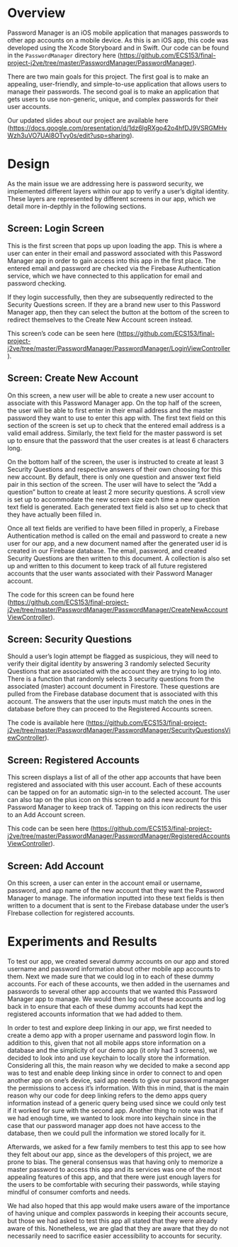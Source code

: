 # Overview
Password Manager is an iOS mobile application that manages passwords to other app accounts on a mobile device. As this is an iOS app, this code was developed using the Xcode Storyboard and in Swift. Our code can be found in the `PasswordManager` directory here (https://github.com/ECS153/final-project-j2ve/tree/master/PasswordManager/PasswordManager).

There are two main goals for this project. The first goal is to make an appealing, user-friendly, and simple-to-use application that allows users to manage their passwords. The second goal is to make an application that gets users to use non-generic, unique, and complex passwords for their user accounts.

Our updated slides about our project are available here (https://docs.google.com/presentation/d/1dz6lgRXgo42o4hfDJ9VSRGMHvWzh3uVO7UAl8OTvy0s/edit?usp=sharing).

# Design
As the main issue we are addressing here is password security, we implemented different layers within our app to verify a user’s digital identity. These layers are represented by different screens in our app, which we detail more in-depthly in the following sections.

## Screen: Login Screen
This is the first screen that pops up upon loading the app. This is where a user can enter in their email and password associated with this Password Manager app in order to gain access into this app in the first place. The entered email and password are checked via the Firebase Authentication service, which we have connected to this application for email and password checking.

If they login successfully, then they are subsequently redirected to the Security Questions screen. If they are a brand new user to this Password Manager app, then they can select the button at the bottom of the screen to redirect themselves to the Create New Account screen instead.

This screen’s code can be seen here (https://github.com/ECS153/final-project-j2ve/tree/master/PasswordManager/PasswordManager/LoginViewController).

## Screen: Create New Account
On this screen, a new user will be able to create a new user account to associate with this Password Manager app. On the top half of the screen, the user will be able to first enter in their email address and the master password they want to use to enter this app with. The first text field on this section of the screen is set up to check that the entered email address is a valid email address. Similarly, the text field for the master password is set up to ensure that the password that the user creates is at least 6 characters long.

On the bottom half of the screen, the user is instructed to create at least 3 Security Questions and respective answers of their own choosing for this new account. By default, there is only one question and answer text field pair in this section of the screen. The user will have to select the “Add a question” button to create at least 2 more security questions. A scroll view is set up to accommodate the new screen size each time a new question text field is generated. Each generated text field is also set up to check that they have actually been filled in.

Once all text fields are verified to have been filled in properly, a Firebase Authentication method is called on the email and password to create a new user for our app, and a new document named after the generated user id is created in our Firebase database. The email, password, and created Security Questions are then written to this document. A collection is also set up and written to this document to keep track of all future registered accounts that the user wants associated with their Password Manager account.

The code for this screen can be found here (https://github.com/ECS153/final-project-j2ve/tree/master/PasswordManager/PasswordManager/CreateNewAccountViewController).

## Screen: Security Questions
Should a user’s login attempt be flagged as suspicious, they will need to verify their digital identity by answering 3 randomly selected Security Questions that are associated with the account they are trying to log into. There is a function that randomly selects 3 security questions from the associated (master) account document in Firestore. These questions are pulled from the Firebase database document that is associated with this account. The answers that the user inputs must match the ones in the database before they can proceed to the Registered Accounts screen.

The code is available here (https://github.com/ECS153/final-project-j2ve/tree/master/PasswordManager/PasswordManager/SecurityQuestionsViewController).

## Screen: Registered Accounts
This screen displays a list of all of the other app accounts that have been registered and associated with this user account. Each of these accounts can be tapped on for an automatic sign-in to the selected account. The user can also tap on the plus icon on this screen to add a new account for this Password Manager to keep track of. Tapping on this icon redirects the user to an Add Account screen.

This code can be seen here (https://github.com/ECS153/final-project-j2ve/tree/master/PasswordManager/PasswordManager/RegisteredAccountsViewController).

## Screen: Add Account
On this screen, a user can enter in the account email or username, password, and app name of the new account that they want the Password Manager to manage. The information inputted into these text fields is then written to a document that is sent to the Firebase database under the user’s FIrebase collection for registered accounts.

# Experiments and Results
To test our app, we created several dummy accounts on our app and stored username and password information about other mobile app accounts to them. Next we made sure that we could log in to each of these dummy accounts. For each of these accounts, we then added in the usernames and passwords to several other app accounts that we wanted this Password Manager app to manage. We would then log out of these accounts and log back in to ensure that each of these dummy accounts had kept the registered accounts information that we had added to them.

In order to test and explore deep linking in our app, we first needed to create a demo app with a proper username and password login flow.  In addition to this, given that not all mobile apps store information on a database and the simplicity of our demo app (it only had 3 screens), we decided to look into and use keychain to locally store the information.  Considering all this, the main reason why we decided to make a second app was to test and enable deep linking since in order to connect to and open another app on one’s device, said app needs to give our password manager the permissions to access it’s information.  With this in mind, that is the main reason why our code for deep linking refers to the demo apps query information instead of a generic query being used since we could only test if it worked for sure with the second app.  Another thing to note was that if we had enough time, we wanted to look more into keychain since in the case that our password manager app does not have access to the database, then we could pull the information we stored locally for it.  


Afterwards, we asked for a few family members to test this app to see how they felt about our app, since as the developers of this project, we are prone to bias. The general consensus was that having only to memorize a master password to access this app and its services was one of the most appealing features of this app, and that there were just enough layers for the users to be comfortable with securing their passwords, while staying mindful of consumer comforts and needs.

We had also hoped that this app would make users aware of the importance of having unique and complex passwords in keeping their accounts secure, but those we had asked to test this app all stated that they were already aware of this. Nonetheless, we are glad that they are aware that they do not necessarily need to sacrifice easier accessibility to accounts for security.

